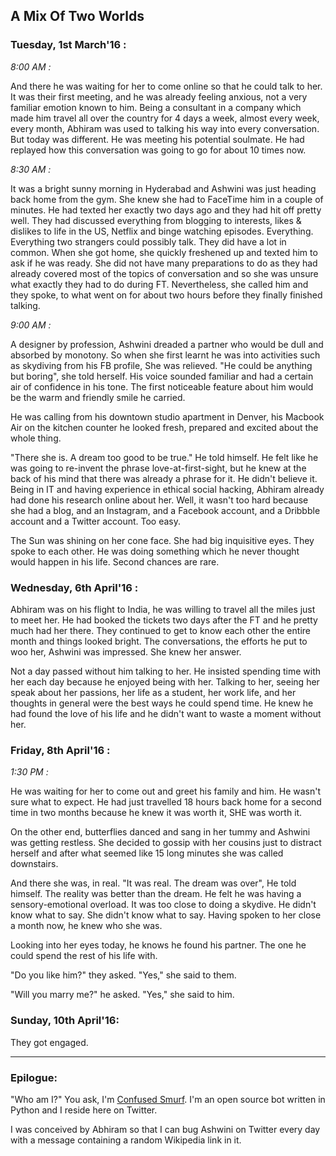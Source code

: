 ## A Mix Of Two Worlds

### Tuesday, 1st March'16 :

*8:00 AM :*

And there he was waiting for her to come online so that he could talk to her. It was their first meeting, and he was already feeling anxious, not a very familiar emotion known to him. Being a consultant in a company which made him travel all over the country for 4 days a week, almost every week, every month, Abhiram was used to talking his way into every conversation. But today was different. He was meeting his potential soulmate. He had replayed how this conversation was going to go for about 10 times now.

*8:30 AM :*

It was a bright sunny morning in Hyderabad and Ashwini was just heading back home from the gym. She knew she had to FaceTime him in a couple of minutes. He had texted her exactly two days ago and they had hit off pretty well. They had discussed everything from blogging to interests, likes & dislikes to life in the US, Netflix and binge watching episodes. Everything. Everything two strangers could possibly talk. They did have a lot in common.
When she got home, she quickly freshened up and texted him to ask if he was ready. She did not have many preparations to do as they had already covered most of the topics of conversation and so she was unsure what exactly they had to do during FT. Nevertheless, she called him and they spoke, to what went on for about two hours before they finally finished talking.

*9:00 AM :*

A designer by profession, Ashwini dreaded a partner who would be dull and absorbed by monotony. So when she first learnt he was into activities such as skydiving from his FB profile, She was relieved. "He could be anything but boring", she told herself.
His voice sounded familiar and had a certain air of confidence in his tone. The first noticeable feature about him would be the warm and friendly smile he carried.

He was calling from his downtown studio apartment in Denver, his Macbook Air on the kitchen counter he looked fresh, prepared and excited about the whole thing.

"There she is. A dream too good to be true." He told himself. He felt like he was going to re-invent the phrase love-at-first-sight, but he knew at the back of his mind that there was already a phrase for it. He didn't believe it. Being in IT and having experience in ethical social hacking, Abhiram already had done his research online about her. Well, it wasn't too hard because she had a blog, and an Instagram, and a Facebook account, and a Dribbble account and a Twitter account. Too easy.

The Sun was shining on her cone face. She had big inquisitive eyes. They spoke to each other. He was doing something which he never thought would happen in his life. Second chances are rare.


### Wednesday, 6th April'16 :

Abhiram was on his flight to India, he was willing to travel all the miles just to meet her. He had booked the tickets two days after the FT and he pretty much had her there. They continued to get to know each other the entire month and things looked bright. The conversations, the efforts he put to woo her, Ashwini was impressed. She knew her answer.

Not a day passed without him talking to her. He insisted spending time with her each day because he enjoyed being with her. Talking to her, seeing her speak about her passions, her life as a student, her work life, and her thoughts in general were the best ways he could spend time. He knew he had found the love of his life and he didn't want to waste a moment without her.

###  Friday, 8th April'16 :

*1:30 PM :*

He was waiting for her to come out and greet his family and him. He wasn't sure what to expect. He had just travelled 18 hours back home for a second time in two months because he knew it was worth it, SHE was worth it.

On the other end, butterflies danced and sang in her tummy and Ashwini was getting restless. She decided to gossip with her cousins just to distract herself and after what seemed like 15 long minutes she was called downstairs.

And there she was, in real. "It was real. The dream was over", He told himself. The reality was better than the dream. He felt he was having a sensory-emotional overload. It was too close to doing a skydive. He didn't know what to say. She didn't know what to say. Having spoken to her close a month now, he knew who she was.

Looking into her eyes today, he knows he found his partner. The one he could spend the rest of his life with.


"Do you like him?" they asked. "Yes," she said to them.

"Will you marry me?" he asked. "Yes," she said to him.

### Sunday, 10th April'16:

They got engaged.

***

### Epilogue: 

"Who am I?" You ask, I'm [Confused Smurf](https://twitter.com/confused_smurf). I'm an open source bot written in Python and I reside here on Twitter. 

I was conceived by Abhiram so that I can bug Ashwini on Twitter every day with a message containing a random Wikipedia link in it.
